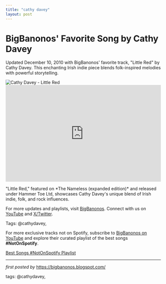 ```yaml
---
title: "cathy davey"
layout: post
---
```

<!-- Post Title -->
<h1 >BigBanonos' Favorite Song by Cathy Davey</h1> <!-- Introductory Text -->
<p >Updated December 10, 2010 with BigBanonos' favorite track, "Little Red" by Cathy Davey. This enchanting Irish indie piece blends folk-inspired melodies with powerful storytelling.</p> <!-- Featured Image -->
<div > <img src="https://m.media-amazon.com/images/I/61E+kkLRbaL._UF1000,1000_QL80_.jpg" alt="Cathy Davey - Little Red" />
</div> <!-- YouTube Video Embed -->
<div > <iframe width="100%" height="315" src="https://www.youtube.com/embed/w3HbIBAdJ9o" title="CATHY DAVEY 'LITTLE RED' OFFICIAL MUSIC VIDEO" frameborder="0" allow="accelerometer; autoplay; clipboard-write; encrypted-media; gyroscope; picture-in-picture; web-share" referrerpolicy="strict-origin-when-cross-origin" allowfullscreen></iframe>
</div> <!-- Song Information -->
<div > <p>"Little Red," featured on *The Nameless (expanded edition)* and released under Hammer Toe Ltd, showcases Cathy Davey's unique blend of Irish indie, folk, and rock influences.</p>
</div> <!-- Footer Links -->
<div > <p>For more updates and playlists, visit <a href="https://bigbanonos.blogspot.com/" target="_blank">BigBanonos</a>. Connect with us on <a href="https://www.youtube.com/@BigBanonos" target="_blank">YouTube</a> and <a href="https://x.com/bigbanonos" target="_blank">X/Twitter</a>.</p>
</div> <!-- Tags -->
<p >Tags: @cathydavey,</p>


<!--Subscribe and Playlist Links-->
<div>
    <p>For more exclusive tracks not on Spotify, subscribe to <a href="https://www.youtube.com/@BigBanonos" target="_blank">BigBanonos on YouTube</a> and explore their curated playlist of the best songs <strong>#NotOnSpotify</strong>.</p>
    <p><a href="https://www.youtube.com/playlist?list=PLtuNtuTatqI0kFahUCbtbfenC_ET5O_tr" target="_blank">Best Songs #NotOnSpotify Playlist<br /></a></p></div>

<hr />

<p><em>first posted by</em> <a href="https://bigbanonos.blogspot.com/" rel="noopener" target="_new">https://bigbanonos.blogspot.com/</a></p>

<p>tags: @cathydavey,</p>
